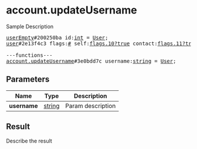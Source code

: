 # account.updateUsername

Sample Description

<pre>
<a href="../constructor/userEmpty">userEmpty</a>#200250ba id:<a href="../type/int.md">int</a> = <a href="../type/User.md">User</a>;
<a href="../constructor/user">user</a>#2e13f4c3 flags:<a href="../type/#.md">#</a> self:<a href="../type/flags.10?true.md">flags.10?true</a> contact:<a href="../type/flags.11?true.md">flags.11?true</a> mutual_contact:<a href="../type/flags.12?true.md">flags.12?true</a> deleted:<a href="../type/flags.13?true.md">flags.13?true</a> bot:<a href="../type/flags.14?true.md">flags.14?true</a> bot_chat_history:<a href="../type/flags.15?true.md">flags.15?true</a> bot_nochats:<a href="../type/flags.16?true.md">flags.16?true</a> verified:<a href="../type/flags.17?true.md">flags.17?true</a> restricted:<a href="../type/flags.18?true.md">flags.18?true</a> min:<a href="../type/flags.20?true.md">flags.20?true</a> bot_inline_geo:<a href="../type/flags.21?true.md">flags.21?true</a> id:<a href="../type/int.md">int</a> access_hash:<a href="../type/flags.0?long.md">flags.0?long</a> first_name:<a href="../type/flags.1?string.md">flags.1?string</a> last_name:<a href="../type/flags.2?string.md">flags.2?string</a> username:<a href="../type/flags.3?string.md">flags.3?string</a> phone:<a href="../type/flags.4?string.md">flags.4?string</a> photo:<a href="../type/flags.5?UserProfilePhoto.md">flags.5?UserProfilePhoto</a> status:<a href="../type/flags.6?UserStatus.md">flags.6?UserStatus</a> bot_info_version:<a href="../type/flags.14?int.md">flags.14?int</a> restriction_reason:<a href="../type/flags.18?string.md">flags.18?string</a> bot_inline_placeholder:<a href="../type/flags.19?string.md">flags.19?string</a> lang_code:<a href="../type/flags.22?string.md">flags.22?string</a> = <a href="../type/User.md">User</a>;

---functions---
<a href="../method/account.updateUsername.md">account.updateUsername</a>#3e0bdd7c username:<a href="../type/string.md">string</a> = <a href="../type/User.md">User</a>;
</pre>

## Parameters

| Name | Type | Description |
|------|:----:|-------------|
| **username** | [string](../type/string.md) | Param description |

## Result

Describe the result

